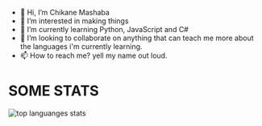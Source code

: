 - 👋 Hi, I’m Chikane Mashaba
- 👀 I’m interested in making things
- 🌱 I’m currently learning Python, JavaScript and C#
- 💞️ I’m looking to collaborate on anything that can teach me more about the languages i'm currently learning.
- 📫 How to reach me? yell my name out loud.

# SOME STATS
![top languanges stats](https://github-readme-stats.vercel.app/api/top-langs/?username=playtunes100&layout=donut-vertical&exclude_repo=connect-word)

<!---
playtunes100/playtunes100 is a ✨ special ✨ repository because its `README.md` (this file) appears on your GitHub profile.
You can click the Preview link to take a look at your changes.
--->
